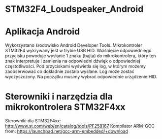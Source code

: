 STM32F4_Loudspeaker_Android
===========================

Aplikacja Android
===========================

Wykorzystano środowisko Android Developer Tools. Mikrokontroler STM32F4 wykrywany jest w trybie USB HID. Wciśnięcie odpowiedniego przycisku powoduje wysłanie 1 znaku (bajta) do mikrokontrolera, który ten znak interpretuje i zamienia na odpowiedni dźwięk o odpowiedniej częstotliwości. Pod przyciskami wyświetla się log, w którym możemy zaobserwować co dokładnie zostało wysłane. Log może zostać wyczyszczony. Na początku musimy wybrać odpowiednie urządzenie HID.

Sterowniki i narzędzia dla mikrokontrolera STM32F4xx
===========================

Sterowniki dla STM32F4xx: http://www.st.com/web/en/catalog/tools/PF258167
Kompilator ARM-GCC from: https://launchpad.net/gcc-arm-embedded/+download
